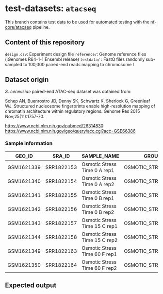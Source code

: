# test-datasets: `atacseq`

This branch contains test data to be used for automated testing with the [nf-core/atacseq](https://github.com/nf-core/atacseq) pipeline.

## Content of this repository

`design.csv`: Experiment design file
`reference/`: Genome reference files (iGenomes R64-1-1 Ensembl release)
`testdata/` : FastQ files randomly sub-sampled to 100,000 paired-end reads mapping to chromosome I

## Dataset origin

*S. cerevisiae* paired-end ATAC-seq dataset was obtained from:

Schep AN, Buenrostro JD, Denny SK, Schwartz K, Sherlock G, Greenleaf WJ. Structured nucleosome fingerprints enable high-resolution mapping of chromatin architecture within regulatory regions. Genome Res 2015 Nov;25(11):1757-70.

https://www.ncbi.nlm.nih.gov/pubmed/26314830
https://www.ncbi.nlm.nih.gov/geo/query/acc.cgi?acc=GSE66386

### Sample information

| GEO_ID	    | SRA_ID	    | SAMPLE_NAME	                  | GROUP               |
|-------------|-------------|-------------------------------|---------------------|
| GSM1621339	| SRR1822153	| Osmotic Stress Time 0 A rep1	| OSMOTIC_STRESS_A_T0 |
| GSM1621340	| SRR1822154	| Osmotic Stress Time 0 A rep2	| OSMOTIC_STRESS_A_T0 |
| GSM1621341	| SRR1822155	| Osmotic Stress Time 0 B rep1	| OSMOTIC_STRESS_B_T0 |
| GSM1621342	| SRR1822156	| Osmotic Stress Time 0 B rep2	| OSMOTIC_STRESS_B_T0 |
| GSM1621343	| SRR1822157	| Osmotic Stress Time 15 C rep1	| OSMOTIC_STRESS_T15  |
| GSM1621344	| SRR1822158	| Osmotic Stress Time 15 C rep2	| OSMOTIC_STRESS_T15  |
| GSM1621349	| SRR1822163	| Osmotic Stress Time 60 F rep1	| OSMOTIC_STRESS_T60  |
| GSM1621350	| SRR1822164	| Osmotic Stress Time 60 F rep2	| OSMOTIC_STRESS_T60  |

## Expected output
